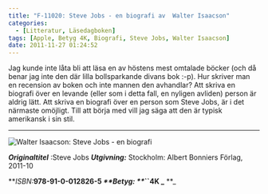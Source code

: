 ```yaml
---
title: "F-11020: Steve Jobs - en biografi av  Walter Isaacson"
categories:
  - [Litteratur, Läsedagboken]
tags: [Apple, Betyg 4K, Biografi, Steve Jobs, Walter Isaacson]
date: 2011-11-27 01:24:52
---
```

Jag kunde inte låta bli att läsa en av höstens mest omtalade böcker (och då benar jag inte den där lilla bollsparkande divans bok :-p). Hur skriver man en recension av boken och inte mannen den avhandlar? Att skriva en biografi över en levande (eller som i detta fall, en nyligen avliden) person är aldrig lätt. Att skriva en biografi över en person som Steve Jobs, är i det närmaste omöjligt. Till att börja med vill jag säga att den är typisk amerikansk i sin stil.

* * *

![_**Walter Isaacson**: Steve Jobs - en biografi_](https://www.dropbox.com/s/itlj5jxxv0ozkje/9789100128265.jpg?dl=1)

_**Originaltitel**_ :Steve Jobs **_Utgivning:_** Stockholm: Albert Bonniers Förlag, 2011-10

**_ISBN:_**978-91-0-012826-5 _**Betyg: **_``4K _** **_

